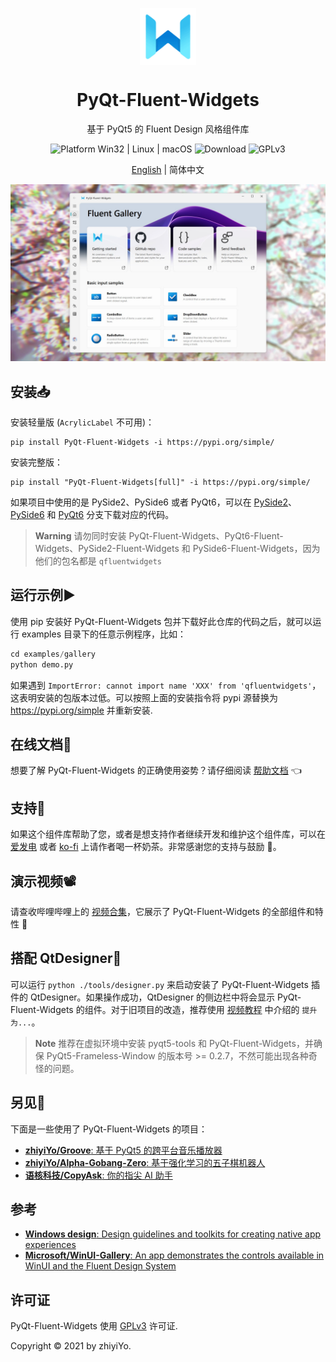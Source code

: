 <p align="center">
  <img width="18%" align="center" src="https://raw.githubusercontent.com/zhiyiYo/PyQt-Fluent-Widgets/master/docs/source/_static/logo.png" alt="logo">
</p>
  <h1 align="center">
  PyQt-Fluent-Widgets
</h1>
<p align="center">
  基于 PyQt5 的 Fluent Design 风格组件库
</p>

<p align="center">
  <a style="text-decoration:none">
    <img src="https://img.shields.io/badge/Platform-Win32%20|%20Linux%20|%20macOS-blue?color=#4ec820" alt="Platform Win32 | Linux | macOS"/>
  </a>

  <a style="text-decoration:none">
    <img src="https://static.pepy.tech/personalized-badge/pyqt-fluent-widgets?period=total&units=international_system&left_color=grey&right_color=brightgreen&left_text=Downloads" alt="Download"/>
  </a>

  <a style="text-decoration:none">
    <img src="https://img.shields.io/badge/License-GPLv3-blue?color=#4ec820" alt="GPLv3"/>
  </a>
</p>

<p align="center">
<a href="../README.md">English</a> | 简体中文
</p>

![Interface](https://raw.githubusercontent.com/zhiyiYo/PyQt-Fluent-Widgets/master/docs/source/_static/Interface.jpg)


## 安装📥
安装轻量版 (`AcrylicLabel` 不可用)：
```shell
pip install PyQt-Fluent-Widgets -i https://pypi.org/simple/
```
安装完整版：
```shell
pip install "PyQt-Fluent-Widgets[full]" -i https://pypi.org/simple/
```

如果项目中使用的是 PySide2、PySide6 或者 PyQt6，可以在 [PySide2](https://github.com/zhiyiYo/PyQt-Fluent-Widgets/tree/PySide2)、[PySide6](https://github.com/zhiyiYo/PyQt-Fluent-Widgets/tree/PySide6) 和 [PyQt6](https://github.com/zhiyiYo/PyQt-Fluent-Widgets/tree/PyQt6) 分支下载对应的代码。

> **Warning**
> 请勿同时安装 PyQt-Fluent-Widgets、PyQt6-Fluent-Widgets、PySide2-Fluent-Widgets 和 PySide6-Fluent-Widgets，因为他们的包名都是 `qfluentwidgets`


## 运行示例▶️
使用 pip 安装好 PyQt-Fluent-Widgets 包并下载好此仓库的代码之后，就可以运行 examples 目录下的任意示例程序，比如：
```python
cd examples/gallery
python demo.py
```

如果遇到 `ImportError: cannot import name 'XXX' from 'qfluentwidgets'`，这表明安装的包版本过低。可以按照上面的安装指令将 pypi 源替换为 https://pypi.org/simple 并重新安装.

## 在线文档📕
想要了解 PyQt-Fluent-Widgets 的正确使用姿势？请仔细阅读 [帮助文档](https://pyqt-fluent-widgets.readthedocs.io/zh_CN/latest/) 👈

## 支持💖
如果这个组件库帮助了您，或者是想支持作者继续开发和维护这个组件库，可以在 [爱发电](https://afdian.net/a/zhiyiYo) 或者 [ko-fi](https://ko-fi.com/zhiyiYo) 上请作者喝一杯奶茶。非常感谢您的支持与鼓励 🥰。

## 演示视频📽️
请查收哔哩哔哩上的 [视频合集](https://www.bilibili.com/video/BV12c411L73q)，它展示了 PyQt-Fluent-Widgets 的全部组件和特性 🎉

## 搭配 QtDesigner🚀
可以运行 `python ./tools/designer.py` 来启动安装了 PyQt-Fluent-Widgets 插件的 QtDesigner。如果操作成功，QtDesigner 的侧边栏中将会显示 PyQt-Fluent-Widgets 的组件。对于旧项目的改造，推荐使用 [视频教程](https://www.bilibili.com/video/BV1na4y1V7jH) 中介绍的 `提升为...`。

> **Note**
> 推荐在虚拟环境中安装 pyqt5-tools 和 PyQt-Fluent-Widgets，并确保 PyQt5-Frameless-Window 的版本号 >= 0.2.7，不然可能出现各种奇怪的问题。

## 另见👀
下面是一些使用了 PyQt-Fluent-Widgets 的项目：
* [**zhiyiYo/Groove**: 基于 PyQt5 的跨平台音乐播放器](https://github.com/zhiyiYo/Groove)
* [**zhiyiYo/Alpha-Gobang-Zero**: 基于强化学习的五子棋机器人](https://github.com/zhiyiYo/Alpha-Gobang-Zero)
* [**语核科技/CopyAsk**: 你的指尖 AI 助手](https://copyask.com/)

## 参考
* [**Windows design**: Design guidelines and toolkits for creating native app experiences](https://learn.microsoft.com/zh-cn/windows/apps/design/)
* [**Microsoft/WinUI-Gallery**: An app demonstrates the controls available in WinUI and the Fluent Design System](https://github.com/microsoft/WinUI-Gallery)

## 许可证
PyQt-Fluent-Widgets 使用 [GPLv3](./LICENSE) 许可证.

Copyright © 2021 by zhiyiYo.
